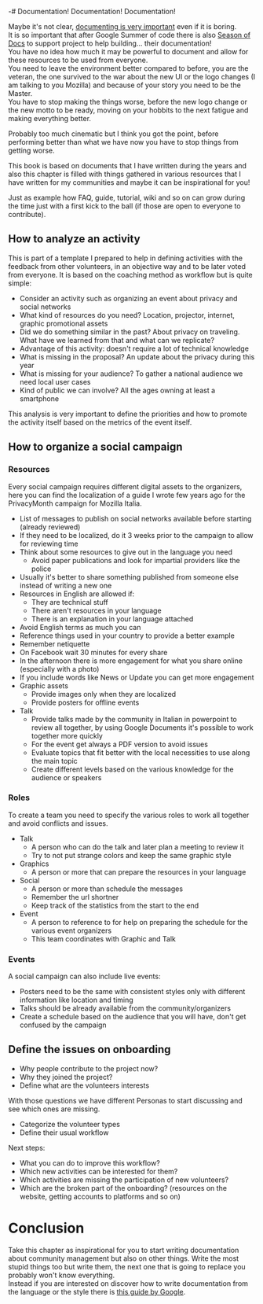 -# Documentation! Documentation! Documentation!

Maybe it's not clear, [documenting is very important](https://www.mcls.io/blog/encouraging-a-culture-of-written-communication) even if it is boring.  
It is so important that after Google Summer of code there is also [Season of Docs](https://developers.google.com/season-of-docs) to support project to help building... their documentation!  
You have no idea how much it may be powerful to document and allow for these resources to be used from everyone.  
You need to leave the environment better compared to before, you are the veteran, the one survived to the war about the new UI or the logo changes (I am talking to you Mozilla) and because of your story you need to be the Master.  
You have to stop making the things worse, before the new logo change or the new motto to be ready, moving on your hobbits to the next fatigue and making everything better.

Probably too much cinematic but I think you got the point, before performing better than what we have now you have to stop things from getting worse.  

This book is based on documents that I have written during the years and also this chapter is filled with things gathered in various resources that I have written for my communities and maybe it can be inspirational for you!

Just as example how FAQ, guide, tutorial, wiki and so on can grow during the time just with a first kick to the ball (if those are open to everyone to contribute).

## How to analyze an activity

This is part of a template I prepared to help in defining activities with the feedback from other volunteers, in an objective way and to be later voted from everyone. It is based on the coaching method as workflow but is quite simple:

* Consider an activity such as organizing an event about privacy and social networks
* What kind of resources do you need? Location, projector, internet, graphic promotional assets
* Did we do something similar in the past? About privacy on traveling. What have we learned from that and what can we replicate?
* Advantage of this activity: doesn't require a lot of technical knowledge
* What is missing in the proposal? An update about the privacy during this year
* What is missing for your audience? To gather a national audience we need local user cases
* Kind of public we can involve? All the ages owning at least a smartphone

This analysis is very important to define the priorities and how to promote the activity itself based on the metrics of the event itself.

## How to organize a social campaign

### Resources

Every social campaign requires different digital assets to the organizers, here you can find the localization of a guide I wrote few years ago for the PrivacyMonth campaign for Mozilla Italia.

* List of messages to publish on social networks available before starting (already reviewed)
* If they need to be localized, do it 3 weeks prior to the campaign to allow for reviewing time
* Think about some resources to give out in the language you need
   * Avoid paper publications and look for impartial providers like the police
* Usually it's better to share something published from someone else instead of writing a new one
* Resources in English are allowed if:
   * They are technical stuff
   * There aren't resources in your language   
   * There is an explanation in your language attached
* Avoid English terms as much you can 
* Reference things used in your country to provide a better example
* Remember netiquette
* On Facebook wait 30 minutes for every share
* In the afternoon there is more engagement for what you share online (especially with a photo)
* If you include words like News or Update you can get more engagement
* Graphic assets
   * Provide images only when they are localized
   * Provide posters for offline events
* Talk
   * Provide talks made by the community in Italian in powerpoint to review all together, by using Google Documents it's possible to work together more quickly
   * For the event get always a PDF version to avoid issues
   * Evaluate topics that fit better with the local necessities to use along the main topic
   * Create different levels based on the various knowledge for the audience or speakers

### Roles

To create a team you need to specify the various roles to work all together and avoid conflicts and issues.

* Talk
   * A person who can do the talk and later plan a meeting to review it
   * Try to not put strange colors and keep the same graphic style
* Graphics
   * A person or more that can prepare the resources in your language
* Social
   * A person or more than schedule the messages
   * Remember the url shortner 
   * Keep track of the statistics from the start to the end
* Event
   * A person to reference to for help on preparing the schedule for the various event organizers
   * This team coordinates with Graphic and Talk  

### Events

A social campaign can also include live events:

* Posters need to be the same with consistent styles only with different information like location and timing
* Talks should be already available from the community/organizers
* Create a schedule based on the audience that you will have, don't get confused by the campaign

## Define the issues on onboarding 

* Why people contribute to the project now?
* Why they joined the project?
* Define what are the volunteers interests

With those questions we have different Personas to start discussing and see which ones are missing.

* Categorize the volunteer types
* Define their usual workflow

Next steps:

* What you can do to improve this workflow?
* Which new activities can be interested for them?
* Which activities are missing the participation of new volunteers?
* Which are the broken part of the onboarding? (resources on the website, getting accounts to platforms and so on)

# Conclusion

Take this chapter as inspirational for you to start writing documentation about community management but also on other things. Write the most stupid things too but write them, the next one that is going to replace you probably won't know everything.  
Instead if you are interested on discover how to write documentation from the language or the style there is [this guide by Google](https://developers.google.com/style).